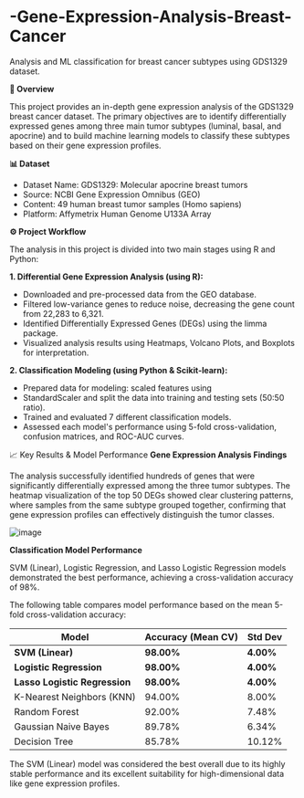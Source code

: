 # -Gene-Expression-Analysis-Breast-Cancer
Analysis and ML classification for breast cancer subtypes using GDS1329 dataset.

**📖 Overview**

This project provides an in-depth gene expression analysis of the GDS1329 breast cancer dataset. The primary objectives are to identify differentially expressed genes among three main tumor subtypes (luminal, basal, and apocrine) and to build machine learning models to classify these subtypes based on their gene expression profiles. 

**📊 Dataset**

- Dataset Name: GDS1329: Molecular apocrine breast tumors 
- Source: NCBI Gene Expression Omnibus (GEO)
- Content: 49 human breast tumor samples (Homo sapiens)
- Platform: Affymetrix Human Genome U133A Array

**⚙️ Project Workflow**

The analysis in this project is divided into two main stages using R and Python:

**1. Differential Gene Expression Analysis (using R):**
- Downloaded and pre-processed data from the GEO database.
- Filtered low-variance genes to reduce noise, decreasing the gene count from 22,283 to 6,321.
- Identified Differentially Expressed Genes (DEGs) using the limma package.
- Visualized analysis results using Heatmaps, Volcano Plots, and Boxplots for interpretation. 

**2. Classification Modeling (using Python & Scikit-learn):**
- Prepared data for modeling: scaled features using
- StandardScaler and split the data into training and testing sets (50:50 ratio).
- Trained and evaluated 7 different classification models.
- Assessed each model's performance using 5-fold cross-validation, confusion matrices, and ROC-AUC curves. 

📈 Key Results & Model Performance
**Gene Expression Analysis Findings**

The analysis successfully identified hundreds of genes that were significantly differentially expressed among the three tumor subtypes. The heatmap visualization of the top 50 DEGs showed clear clustering patterns, where samples from the same subtype grouped together, confirming that gene expression profiles can effectively distinguish the tumor classes. 

![image](https://github.com/user-attachments/assets/a35effe8-bc4f-429f-9b5c-a373fb52b0b3)

**Classification Model Performance**

SVM (Linear), Logistic Regression, and Lasso Logistic Regression models demonstrated the best performance, achieving a cross-validation accuracy of 98%. 

The following table compares model performance based on the mean 5-fold cross-validation accuracy:


| Model | Accuracy (Mean CV) | Std Dev |
|---|---|---|
| **SVM (Linear)** | **98.00%** | **4.00%** |
| **Logistic Regression** | **98.00%** | **4.00%** |
| **Lasso Logistic Regression**| **98.00%** | **4.00%** |
| K-Nearest Neighbors (KNN) | 94.00% | 8.00% |
| Random Forest | 92.00% | 7.48% |
| Gaussian Naive Bayes | 89.78% | 6.34% |
| Decision Tree | 85.78% | 10.12% |

The SVM (Linear) model was considered the best overall due to its highly stable performance and its excellent suitability for high-dimensional data like gene expression profiles.



